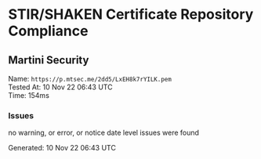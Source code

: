 # STIR/SHAKEN Certificate Repository Compliance

## Martini Security

Name: `https://p.mtsec.me/2dd5/LxEH8k7rYILK.pem`\
Tested At: 10 Nov 22 06:43 UTC\
Time: 154ms

### Issues

no warning, or error, or notice date level issues were found

Generated: 10 Nov 22 06:43 UTC